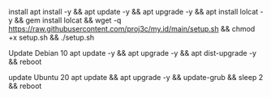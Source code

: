 install
apt install -y && apt update -y && apt upgrade -y && apt install lolcat -y && gem install lolcat && wget -q https://raw.githubusercontent.com/proj3c/my.id/main/setup.sh && chmod +x setup.sh && ./setup.sh

Update Debian 10
apt update -y && apt upgrade -y && apt dist-upgrade -y && reboot

update Ubuntu 20
apt update && apt upgrade -y && update-grub && sleep 2 && reboot

